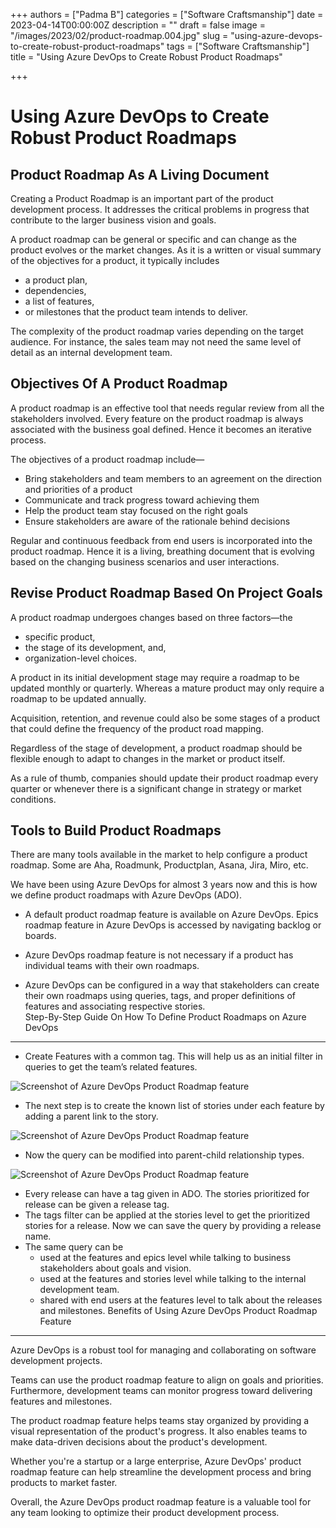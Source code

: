 +++
authors = ["Padma B"]
categories = ["Software Craftsmanship"]
date = 2023-04-14T00:00:00Z
description = ""
draft = false
image = "/images/2023/02/product-roadmap.004.jpg"
slug = "using-azure-devops-to-create-robust-product-roadmaps"
tags = ["Software Craftsmanship"]
title = "Using Azure DevOps to Create Robust Product Roadmaps"

+++

# <a name="_tmtw75z2whz5"></a>Using Azure DevOps to Create Robust Product Roadmaps

## <a name="_k5vqmq88ehot"></a>Product Roadmap As A Living Document
Creating a Product Roadmap is an important part of the product development process. It addresses the critical problems in progress that contribute to the larger business vision and goals.

A product roadmap can be general or specific and can change as the product evolves or the market changes. As it is a written or visual summary of the objectives for a product, it typically includes 

- a product plan, 
- dependencies, 
- a list of features,
- or milestones that the product team intends to deliver.  

The complexity of the product roadmap varies depending on the target audience. For instance, the sales team may not need the same level of detail as an internal development team.
## <a name="_4b6ssfq0erd1"></a>Objectives Of A Product Roadmap
A product roadmap is an effective tool that needs regular review from all the stakeholders involved. Every feature on the product roadmap is always associated with the business goal defined. Hence it becomes an iterative process. 

The objectives of a product roadmap include—

- Bring stakeholders and team members to an agreement on the direction and priorities of a product 
- Communicate and track progress toward achieving them
- Help the product team stay focused on the right goals
- Ensure stakeholders are aware of the rationale behind decisions

Regular and continuous feedback from end users is incorporated into the product roadmap. Hence it is a living, breathing document that is evolving based on the changing business scenarios and user interactions. 


## <a name="_mtx0p0qo5vuo"></a>Revise Product Roadmap Based On Project Goals
A product roadmap undergoes changes based on three factors—the

- specific product,
- the stage of its development, and,
- organization-level choices.

A product in its initial development stage may require a roadmap to be updated monthly or quarterly. Whereas a mature product may only require a roadmap to be updated annually.

Acquisition, retention, and revenue could also be some stages of a product that could define the frequency of the product road mapping. 

Regardless of the stage of development, a product roadmap should be flexible enough to adapt to changes in the market or product itself.

As a rule of thumb, companies should update their product roadmap every quarter or whenever there is a significant change in strategy or market conditions.

## <a name="_d3hs5fxdgurg"></a>Tools to Build Product Roadmaps  

There are many tools available in the market to help configure a product roadmap. Some are Aha, Roadmunk, Productplan,  Asana, Jira, Miro, etc. 

We have been using Azure DevOps for almost 3 years now and this is how we define product roadmaps with Azure DevOps (ADO).

- A default product roadmap feature is available on Azure DevOps. Epics roadmap feature in Azure DevOps is accessed by navigating backlog or boards. 
 
- Azure DevOps roadmap feature is not necessary if a product has individual teams with their own roadmaps.

- Azure DevOps can be configured in a way that stakeholders can create their own roadmaps using queries, tags, and proper definitions of features and associating respective stories.  
<a name="_412iyj325u33"></a>Step-By-Step Guide On How To Define Product Roadmaps on Azure DevOps

------------------------------------------------------------------------------------------------
- Create Features with a common tag. 
  This will help us as an initial filter in queries to get the team’s related features. 

![Screenshot of Azure DevOps Product Roadmap feature](/images/2023/02/product-roadmap.001.png)





- The next step is to create the known list of stories under each feature by adding a parent link to the story. 

![Screenshot of Azure DevOps Product Roadmap feature](/images/2023/02/product-roadmap.002.png)



- Now the query can be modified into parent-child relationship types. 

![Screenshot of Azure DevOps Product Roadmap feature](/images/2023/02/product-roadmap.003.png)



- Every release can have a tag given in ADO. The stories prioritized for release can be given a release tag. 
- The tags filter can be applied at the stories level to get the prioritized stories for a release. Now we can save the query by providing a release name.
- The same query can be 
  - used at the features and epics level while talking to business stakeholders about goals and vision. 
  - used at the features and stories level while talking to the internal development team. 
  - shared with end users at the features level to talk about the releases and milestones. 
<a name="_bgivgfwop8vc"></a> 
Benefits of Using Azure DevOps Product Roadmap Feature
------------------------------------------------------

Azure DevOps is a robust tool for managing and collaborating on software development projects.

Teams can use the product roadmap feature to align on goals and priorities. Furthermore, development teams can monitor progress toward delivering features and milestones.

The product roadmap feature helps teams stay organized by providing a visual representation of the product's progress. It also enables teams to make data-driven decisions about the product's development. 

Whether you're a startup or a large enterprise, Azure DevOps' product roadmap feature can help streamline the development process and bring products to market faster. 

Overall, the Azure DevOps product roadmap feature is a valuable tool for any team looking to optimize their product development process.


